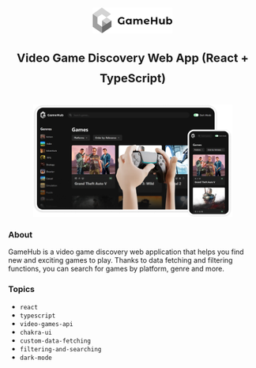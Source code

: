# <p align="center"><img src="./src/assets/light-logo.svg" height="52"/></p><p align="center"><sup>Video Game Discovery Web App (React + TypeScript)</sup><p>
<p align="center"><img src="./src/assets/gamehub-thumbnail.png" width="80%"/></p>
<h3>About</h3>
<p> GameHub is a video game discovery web application that helps you find new and exciting games to play. Thanks to data fetching and filtering functions, you can search for games by platform, genre and more.<p/>
<h3>Topics</h3>

- <code>react</code>
- <code>typescript</code>
- <code>video-games-api</code>
- <code>chakra-ui</code>
- <code>custom-data-fetching</code>
- <code>filtering-and-searching</code>
- <code>dark-mode</code>
